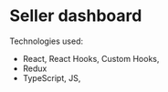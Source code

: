 # Seller dashboard

Technologies used: 
- React, React Hooks, Custom Hooks, 
- Redux
- TypeScript, JS,
